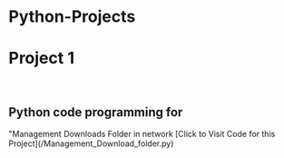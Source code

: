 # Python-Projects
<h1> Project 1</h1> <br /> <h2>Python code programming for </h2>"Management Downloads Folder in network
[Click to Visit Code for this Project](/Management_Download_folder.py)
